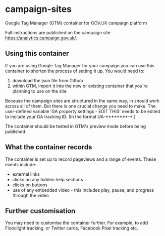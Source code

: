 # campaign-sites
Google Tag Manager (GTM) container for GOV.UK campaign platform

Full instructions are published on the campaign site https://analytics.campaign.gov.uk/.

## Using this container
If you are using Google Tag Manager for your campaign you can use this container to shorten the process of setting it up. You would need to:
1. download the json file from Github
2. within GTM, import it into the new or existing container that you're planning to use on the site

Because the campaign sites are structured in the same way, in should work across all of them. But there is one crucial change you need to make. The user-defined variable 'GA property settings - EDIT THIS' needs to be edited to include your GA tracking ID. (In the format UA-********-\*.)

The container should be tested in GTM's preview mode before being published.

## What the container records
The container is set up to record pageviews and a range of events. These events include:
* external links
* clicks on any hidden help sections
* clicks on buttons
* use of any embedded video - this includes play, pause, and progress through the video

## Further customisation
You may need to customise the container further. For example, to add Floodlight tracking, or Twitter cards, Facebook Pixel tracking etc.
